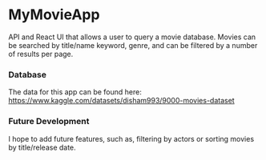 # MyMovieApp

API and React UI that allows a user to query a movie database. Movies can be searched by title/name keyword, genre, and can be filtered by a number of results per page.

### Database

The data for this app can be found here:
https://www.kaggle.com/datasets/disham993/9000-movies-dataset 

### Future Development

I hope to add future features, such as, filtering by actors or sorting movies by title/release date.

